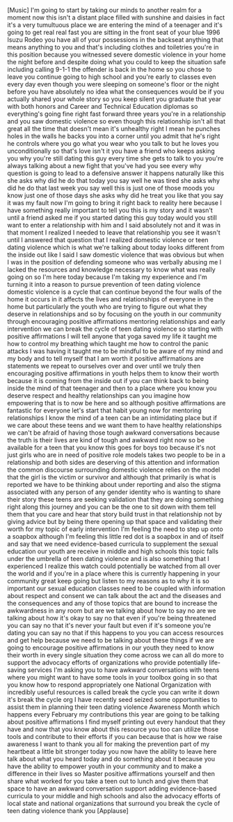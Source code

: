 
[Music]
I&#39;m going to start by taking our minds
to another realm for a moment now this
isn&#39;t a distant place filled with
sunshine and daisies in fact it&#39;s a very
tumultuous place we are entering the
mind of a teenager and it&#39;s going to get
real real fast
you are sitting in the front seat of
your blue 1996 Isuzu Rodeo you have all
of your possessions in the backseat
anything that means anything to you and
that&#39;s including clothes and toiletries
you&#39;re in this position because you
witnessed severe domestic violence in
your home the night before and despite
doing what you could to keep the
situation safe including calling 9-1-1
the offender is back in the home so you
chose to leave you continue going to
high school and you&#39;re early to classes
even every day even though you were
sleeping on someone&#39;s floor or the night
before you have absolutely no idea what
the consequences would be if you
actually shared your whole story so you
keep silent you graduate that year with
both honors and Career and Technical
Education diplomas so everything&#39;s going
fine right fast forward three years
you&#39;re in a relationship and you saw
domestic violence so even though this
relationship isn&#39;t all that great all
the time that doesn&#39;t mean it&#39;s
unhealthy right I mean he punches holes
in the walls
he backs you into a corner until you
admit that he&#39;s right he controls where
you go what you wear who you talk to
but he loves you unconditionally so
that&#39;s love isn&#39;t it you have a friend
who keeps asking you why you&#39;re still
dating this guy every time she gets to
talk to you you&#39;re always talking about
a new fight that you&#39;ve had you see
every why question is going to lead to a
defensive answer it happens naturally
like this she asks why did he do that
today you say well he was tired
she asks why did he do that last week
you say well this is just one of those
moods you know just one of those days
she asks why did he treat you like that
you say it was my fault now I&#39;m going to
bring it right back to reality here
because I have something really
important to tell you this is my story
and it wasn&#39;t until a friend asked me if
you started dating this guy today
would you still want to enter a
relationship with him and I said
absolutely not and it was in that moment
I realized I needed to leave that
relationship you see it wasn&#39;t until I
answered that question that I realized
domestic violence or teen dating
violence which is what we&#39;re talking
about today looks different from the
inside out
like I said I saw domestic violence that
was obvious but when I was in the
position of defending someone who was
verbally abusing me I lacked the
resources and knowledge necessary to
know what was really going on so I&#39;m
here today because I&#39;m taking my
experience and I&#39;m turning it into a
reason to pursue prevention of teen
dating violence domestic violence is a
cycle that can continue beyond the four
walls of the home it occurs in it
affects the lives and relationships of
everyone in the home but particularly
the youth who are trying to figure out
what they deserve in relationships and
so by focusing on the youth in our
community through encouraging positive
affirmations mentoring relationships and
early intervention we can break the
cycle of teen dating violence so
starting with positive affirmations I
will tell anyone that yoga saved my life
it taught me how to control my breathing
which taught me how to control the panic
attacks I was having it taught me to be
mindful to be aware of my mind and my
body and to tell myself that I am worth
it positive affirmations are statements
we repeat to ourselves over and over
until we truly
then encouraging positive affirmations
in youth helps them to know their worth
because it is coming from the inside out
if you can think back to being inside
the mind of that teenager and then to a
place where you know you deserve respect
and healthy relationships can you
imagine how empowering that is to now be
here and so although positive
affirmations are fantastic for everyone
let&#39;s start that habit young now for
mentoring relationships I know the mind
of a teen can be an intimidating place
but if we care about these teens and we
want them to have healthy relationships
we can&#39;t be afraid of having those tough
awkward conversations because the truth
is their lives are kind of tough and
awkward right now so be available for a
teen that you know this goes for boys
too because it&#39;s not just girls who are
in need of positive role models takes
two people to be in a relationship and
both sides are deserving of this
attention and information the common
discourse surrounding domestic violence
relies on the model that the girl is the
victim or survivor and although that
primarily is what is reported we have to
be thinking about under reporting and
also the stigma associated with any
person of any gender identity who is
wanting to share their story these teens
are seeking validation that they are
doing something right along this journey
and you can be the one to sit down with
them tell them that you care and hear
that story build trust in that
relationship not by giving advice but by
being there opening up that space and
validating their worth for my topic of
early intervention I&#39;m feeling the need
to step up onto a soapbox although I&#39;m
feeling this little red dot is a soapbox
in and of itself and say that we need
evidence-based curricula to supplement
the sexual education our youth are
receive
in middle and high schools this topic
falls under the umbrella of teen dating
violence and is also something that I
experienced I realize this watch could
potentially be watched from all over the
world
and if you&#39;re in a place where this is
currently happening in your community
great keep going but listen to my
reasons as to why it is so important our
sexual education classes need to be
coupled with information about respect
and consent we can talk about the act
and the diseases and the consequences
and any of those topics that are bound
to increase the awkwardness in any room
but are we talking about how to say no
are we talking about how it&#39;s okay to
say no that even if you&#39;re being
threatened you can say no that it&#39;s
never your fault but even if it&#39;s
someone you&#39;re dating you can say no
that if this happens to you you can
access resources and get help because we
need to be talking about these things if
we are going to encourage positive
affirmations in our youth they need to
know their worth in every single
situation they come across we can all do
more to support the advocacy efforts of
organizations who provide potentially
life-saving services I&#39;m asking you to
have awkward conversations with teens
where you might want to have some tools
in your toolbox going in so that you
know how to respond appropriately one
National Organization with incredibly
useful resources is called break the
cycle you can write it down it&#39;s break
the cycle org I have recently seed
seized some opportunities to assist them
in planning their teen dating violence
Awareness Month which happens every
February my contributions this year are
going to be talking about positive
affirmations I find myself printing out
every handout that they have and now
that you know about this resource you
too can utilize those tools and
contribute to their efforts if you can
because that is how we raise awareness I
want to thank you all for making the
prevention part of my
heartbeat a little bit stronger today
you now have the ability to leave here
talk about what you heard today and do
something about it because you have the
ability to empower youth in your
community and to make a difference in
their lives
so Master positive affirmations yourself
and then share what worked for you take
a teen out to lunch and give them that
space to have an awkward conversation
support adding evidence-based curricula
to your middle and high schools and also
the advocacy efforts of local state and
national organizations that surround you
break the cycle of teen dating violence
thank you
[Applause]
